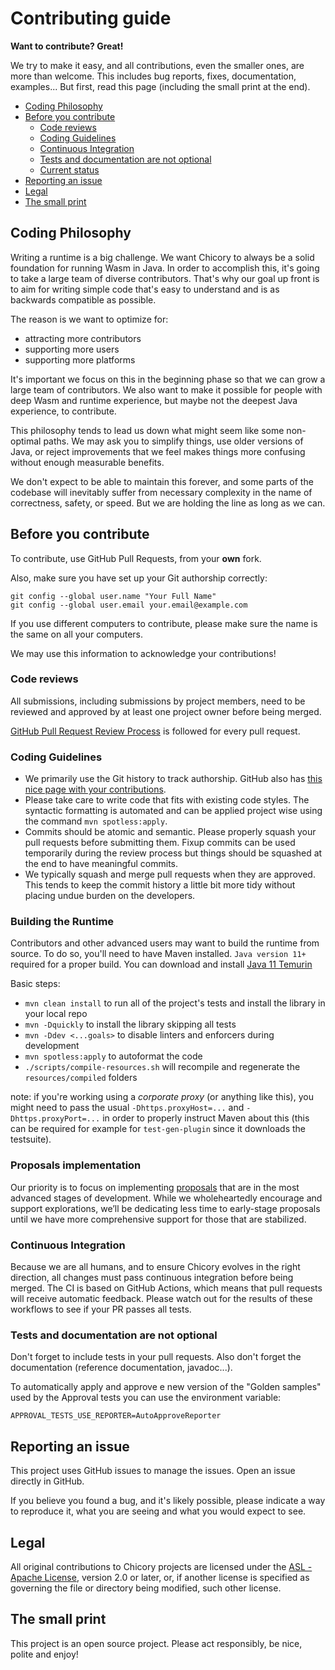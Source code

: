 # Contributing guide

**Want to contribute? Great!**

We try to make it easy, and all contributions, even the smaller ones, are more than welcome.
This includes bug reports, fixes, documentation, examples...
But first, read this page (including the small print at the end).

* [Coding Philosophy](#coding-philosophy)
* [Before you contribute](#before-you-contribute)
  + [Code reviews](#code-reviews)
  + [Coding Guidelines](#coding-guidelines)
  + [Continuous Integration](#continuous-integration)
  + [Tests and documentation are not optional](#tests-and-documentation-are-not-optional)
  + [Current status](#current-status)
* [Reporting an issue](#reporting-an-issue)
* [Legal](#legal)
* [The small print](#the-small-print)

## Coding Philosophy

Writing a runtime is a big challenge. We want Chicory to always be a solid foundation
for running Wasm in Java. In order to accomplish this, it's going to take a large team
of diverse contributors. That's why our goal up front is to aim for writing
simple code that's easy to understand and is as backwards compatible as possible.

The reason is we want to optimize for:

 * attracting more contributors
 * supporting more users
 * supporting more platforms

It's important we focus on this in the beginning phase so that we can grow a large team
of contributors. We also want to make it possible for people with deep Wasm and runtime experience,
but maybe not the deepest Java experience, to contribute.

This philosophy tends to lead us down what might seem like some non-optimal paths. We may ask you
to simplify things, use older versions of Java, or reject improvements that we feel
makes things more confusing without enough measurable benefits.

We don't expect to be able to maintain this forever, and some parts of the codebase will
inevitably suffer from necessary complexity in the name of correctness, safety, or speed.
But we are holding the line as long as we can.

## Before you contribute

To contribute, use GitHub Pull Requests, from your **own** fork.

Also, make sure you have set up your Git authorship correctly:

```
git config --global user.name "Your Full Name"
git config --global user.email your.email@example.com
```

If you use different computers to contribute, please make sure the name is the same on all your computers.

We may use this information to acknowledge your contributions!

### Code reviews

All submissions, including submissions by project members, need to be reviewed and approved by at least one project owner before being merged.

[GitHub Pull Request Review Process](https://docs.github.com/en/pull-requests/collaborating-with-pull-requests/reviewing-changes-in-pull-requests/about-pull-request-reviews) is followed for every pull request.

### Coding Guidelines

 * We primarily use the Git history to track authorship. GitHub also has [this nice page with your contributions](https://github.com/quarkusio/quarkus/graphs/contributors).
 * Please take care to write code that fits with existing code styles. The syntactic formatting is automated and can be applied project wise using the command `mvn spotless:apply`.
 * Commits should be atomic and semantic. Please properly squash your pull requests before submitting them. Fixup commits can be used temporarily during the review process but things should be squashed at the end to have meaningful commits.
 * We typically squash and merge pull requests when they are approved. This tends to keep the commit history a little bit more tidy without placing undue burden on the developers.

### Building the Runtime

Contributors and other advanced users may want to build the runtime from source. To do so, you'll need to have Maven installed.
`Java version 11+` required for a proper build. You can download and install [Java 11 Temurin](https://adoptium.net/temurin/releases/?version=11)

Basic steps:

* `mvn clean install` to run all of the project's tests and install the library in your local repo
* `mvn -Dquickly` to install the library skipping all tests
* `mvn -Ddev <...goals>` to disable linters and enforcers during development
* `mvn spotless:apply` to autoformat the code
* `./scripts/compile-resources.sh` will recompile and regenerate the `resources/compiled` folders

note: if you're working using a *corporate proxy* (or anything like this), you might need to pass the usual `-Dhttps.proxyHost=...` and `-Dhttps.proxyPort=...` in order to properly instruct Maven about this (this can be required for example for `test-gen-plugin` since it downloads the testsuite).

### Proposals implementation

Our priority is to focus on implementing [proposals](https://github.com/WebAssembly/proposals) that are in the most advanced stages of development. While we wholeheartedly encourage and support explorations, we’ll be dedicating less time to early-stage proposals until we have more comprehensive support for those that are stabilized.

### Continuous Integration

Because we are all humans, and to ensure Chicory evolves in the right direction, all changes must pass continuous integration before being merged. The CI is based on GitHub Actions, which means that pull requests will receive automatic feedback.  Please watch out for the results of these workflows to see if your PR passes all tests.

### Tests and documentation are not optional

Don't forget to include tests in your pull requests.
Also don't forget the documentation (reference documentation, javadoc...).

To automatically apply and approve e new version of the "Golden samples" used by the Approval tests you can use the environment variable:
```
APPROVAL_TESTS_USE_REPORTER=AutoApproveReporter
```

## Reporting an issue

This project uses GitHub issues to manage the issues. Open an issue directly in GitHub.

If you believe you found a bug, and it's likely possible, please indicate a way to reproduce it, what you are seeing and what you would expect to see.

## Legal

All original contributions to Chicory projects are licensed under the
[ASL - Apache License](https://www.apache.org/licenses/LICENSE-2.0),
version 2.0 or later, or, if another license is specified as governing the file or directory being
modified, such other license.

## The small print

This project is an open source project. Please act responsibly, be nice, polite and enjoy!
